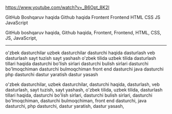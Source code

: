 https://www.youtube.com/watch?v=_B6Opt_8K2I

GitHub Boshqaruv haqida
Github haqida
Frontent
Frontend
HTML
CSS
JS
JavaScript

GitHub boshqaruv haqida, Github haqida, Frontent, Frontend, HTML, CSS, JS, JavaScript,

--------------------------------


o'zbek dasturchilar
uzbek dasturchilar
dasturchi haqida
dasturlash
veb dasturlash
sayt tuzish
sayt yashash
o'zbek tilida
uzbek tilida
dasturlash tillari haqida
dasturchi bo'lish sirlari
dasturchi bulish sirlari
dasturchi bo'lmoqchiman
dasturchi bulmoqchiman
front end dasturchi
java dasturchi
php dasturchi
dastur yaratish
dastur yasash

o'zbek dasturchilar, uzbek dasturchilar, dasturchi haqida, dasturlash, veb dasturlash, sayt tuzish, sayt yashash, o'zbek tilida, uzbek tilida, dasturlash tillari haqida, dasturchi bo'lish sirlari, dasturchi bulish sirlari, dasturchi bo'lmoqchiman, dasturchi bulmoqchiman, front end dasturchi, java dasturchi, php dasturchi, dastur yaratish, dastur yasash,
